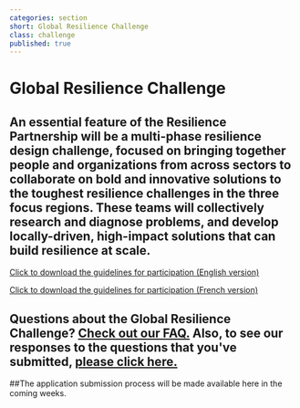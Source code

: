 ```yaml
---
categories: section
short: Global Resilience Challenge
class: challenge
published: true
---
```


# Global Resilience Challenge

## An essential feature of the Resilience Partnership will be a multi-phase resilience design challenge, focused on bringing together people and organizations from across sectors to collaborate on bold and innovative solutions to the toughest resilience challenges in the three focus regions. These teams will collectively research and diagnose problems, and develop locally-driven, high-impact solutions that can build resilience at scale.

<a href='resource/GRP_Source_Document.pdf' download='GRP_Guideline.pdf' class='button apply'>Click to download the guidelines for participation (English version)</a>

<a href='resource/GRP Challenge Source Document_Final_18sept2014_FRENCH.PDF' download='GRP Challenge Source Document_Final_18sept2014_FRENCH.PDF' class='button apply'>Click to download the guidelines for participation (French version)</a>

## Questions about the Global Resilience Challenge? <a href='resource/FAQ_GlobalResilienceChallenge.pdf' download='FAQ_GlobalResilienceChallenge.pdf'>Check out our FAQ.</a> Also, to see our responses to the questions that you've submitted, <a href='resource/GRP_Challenge_Responses_to_Challenge_Questions_14Oct2014_final.pdf' download='GRP_Challenge_Responses_to_Challenge_Questions_14Oct2014_final.pdf'>please click here.</a> 
##The application submission process will be made available here in the coming weeks.